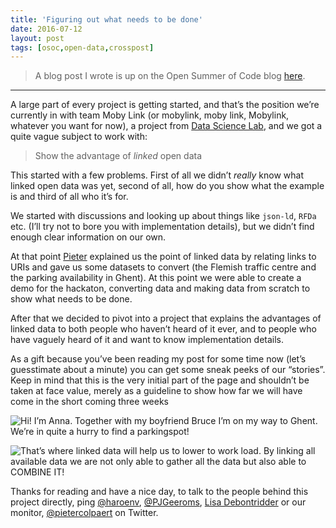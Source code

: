 ```yaml
---
title: 'Figuring out what needs to be done'
date: 2016-07-12
layout: post
tags: [osoc,open-data,crosspost]
---
```


> A blog post I wrote is up on the Open Summer of Code blog [here](http://open.summerofcode.be/2016/07/12/figuring-out-what-needs-done/).

---

A large part of every project is getting started, and that’s the position we’re currently in with team Moby Link (or mobylink, moby link, Mobylink, whatever you want for now), a project from [Data Science Lab](http://datasciencelab.ugent.be/), and we got a quite vague subject to work with:

> Show the advantage of _linked_ open data

This started with a few problems. First of all we didn’t _really_ know what linked open data was yet, second of all, how do you show what the example is and third of all who it’s for.

We started with discussions and looking up about things like `json-ld`, `RFDa` etc. (I’ll try not to bore you with implementation details), but we didn’t find enough clear information on our own.

At that point [Pieter](http://pieter.pm) explained us the point of linked data by relating links to URIs and gave us some datasets to convert (the Flemish traffic centre and the parking availability in Ghent). At this point we were able to create a demo for the hackaton, converting data and making data from scratch to show what needs to be done.

After that we decided to pivot into a project that explains the advantages of linked data to both people who haven’t heard of it ever, and to people who have vaguely heard of it and want to know implementation details.

As a gift because you’ve been reading my post for some time now (let’s guesstimate about a minute) you can get some sneak peeks of our “stories”. Keep in mind that this is the very initial part of the page and shouldn’t be taken at face value, merely as a guideline to show how far we will have come in the short coming three weeks

![Hi! I’m Anna. Together with my boyfriend Bruce I’m on my way to Ghent. We’re in quite a hurry to find a parkingspot!](http://open.summerofcode.be/wp-content/uploads/2016/07/parking.png)

![That’s where linked data will help us to lower to work load. By linking all available data we are not only able to gather all the data but also able to COMBINE IT!](http://open.summerofcode.be/wp-content/uploads/2016/07/combine.png)

Thanks for reading and have a nice day, to talk to the people behind this project directly, ping [@haroenv](https://twitter.com/haroenv), [@PJGeeroms](https://twitter.com/PJGeeroms), [Lisa Debontridder](http://lisadebontridder.be) or our monitor, [](https://twitter.com/pietercolpaert)[@pietercolpaert](http://open.summerofcode.be/members/pietercolpaert/) on Twitter.